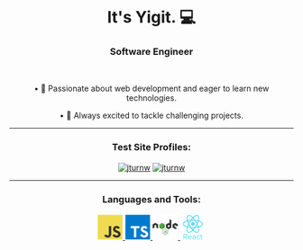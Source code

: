 <h1 align="center" style="color: "#32a852";">It's Yigit. 💻</h1>
<h3 align="center">Software Engineer</h3>

<br>
<div align="center">
  <p>• 🌱 Passionate about web development and eager to learn new technologies.</p>
  <p>• 🚀 Always excited to tackle challenging projects.</p>
</div>

<hr>

<h3 align="center">Test Site Profiles:</h3>
<p align="center">
  <a href="https://www.leetcode.com/jturnw" target="blank"><img align="center" src="https://www.svgrepo.com/show/306328/leetcode.svg" alt="jturnw" height="32" width="32" /></a>  
  <a href="https://www.codewars.com/users/jturnw" target="blank"><img align="center" src="https://www.codewars.com/users/jturnw/badges/micro" alt="jturnw" /></a>
</p>

<hr>

<h3 align="center">Languages and Tools:</h3>
<p align="center"> <a href="https://developer.mozilla.org/en-US/docs/Web/JavaScript" target="_blank" rel="noreferrer"> <img src="https://raw.githubusercontent.com/devicons/devicon/master/icons/javascript/javascript-original.svg" alt="javascript" width="45" height="45"/> </a> <a href="https://www.typescriptlang.org/" target="_blank" rel="noreferrer"> <img src="https://raw.githubusercontent.com/devicons/devicon/master/icons/typescript/typescript-original.svg" alt="typescript" width="45" height="45"/> </a> <a href="https://nodejs.org" target="_blank" rel="noreferrer"> <img src="https://raw.githubusercontent.com/devicons/devicon/master/icons/nodejs/nodejs-original-wordmark.svg" alt="nodejs" width="45" height="45"/> </a> <a href="https://reactjs.org/" target="_blank" rel="noreferrer"> <img src="https://raw.githubusercontent.com/devicons/devicon/master/icons/react/react-original-wordmark.svg" alt="react" width="45" height="45"/> </a> </p>
